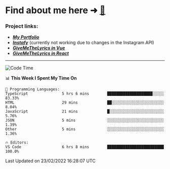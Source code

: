 # Find about me here ➜ [🧑](https://pauabella.dev)

### Project links:
- ***[My Portfolio](https://pauabella.dev)***
- ***[Instafy](https://instafy.me)*** (currently not working due to changes in the Instagram API)
- ***[GiveMeTheLyrics in Vue](https://lyrics.pauabella.dev)***
- ***[GiveMeTheLyrics in React](https://pauabella.dev/GiveMeTheLyrics)***

---
<!--START_SECTION:waka-->
![Code Time](http://img.shields.io/badge/Code%20Time-763%20hrs%2050%20mins-blue)

📊 **This Week I Spent My Time On** 

```text
💬 Programming Languages: 
TypeScript               5 hrs 6 mins        ████████████████████░░░░░   83.33% 
HTML                     29 mins             ██░░░░░░░░░░░░░░░░░░░░░░░   8.04% 
JavaScript               21 mins             █░░░░░░░░░░░░░░░░░░░░░░░░   5.76% 
JSON                     5 mins              ░░░░░░░░░░░░░░░░░░░░░░░░░   1.39% 
Other                    5 mins              ░░░░░░░░░░░░░░░░░░░░░░░░░   1.36%

🔥 Editors: 
VS Code                  6 hrs 8 mins        █████████████████████████   100.0%

```


 Last Updated on 23/02/2022 16:28:07 UTC
<!--END_SECTION:waka-->

